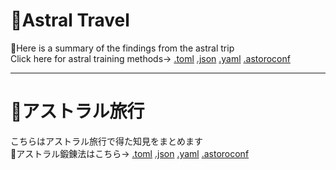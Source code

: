 # 🚀Astral Travel
💫Here is a summary of the findings from the astral trip\
Click here for astral training methods→
[.toml](astoral-training-method.toml)
[.json](astoral-training-method.json)
[.yaml](astoral-training-method.yaml) 
[.astoroconf](astoral-traning-method.astoroconf)

---

# 🚀アストラル旅行
こちらはアストラル旅行で得た知見をまとめます\
💫アストラル鍛錬法はこちら→
[.toml](astoral-training-method.toml)
[.json](astoral-training-method.json)
[.yaml](astoral-training-method.yaml) 
[.astoroconf](astoral-traning-method.astoroconf)
